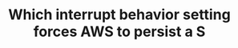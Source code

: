 ---
layout: answer
title: "Which interrupt behavior setting forces AWS to persist a S"
blurb: "<p>Spot Instances are billed to the nearest second of use, regardless of whether you stop it yourself, or if AWS interrupts it.</p>
<p>According to the <a"
quid: 94
---